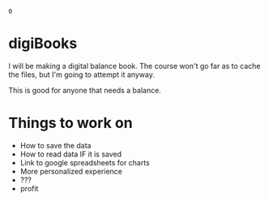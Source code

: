                                                                                                                                             0

# digiBooks

I will be making a digital balance book. The course won't go far as to cache the files, but I'm going to attempt it anyway. 

This is good for anyone that needs a balance. 





# Things to work on
<ul>
<li>How to save the data</li>
<li>How to read data IF it is saved</li>
<li>Link to google spreadsheets for charts</li>
<li>More personalized experience</li>
<li>???</li>
<li>profit</li>
</ul>
